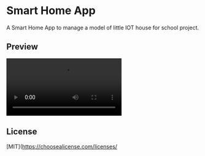 # Smart Home App
A Smart Home App to manage a model of little IOT house for school project.

## Preview
![](preview.mp4)

## License
[MIT](https://choosealicense.com/licenses/
